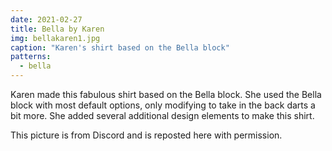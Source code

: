 ```yaml
---
date: 2021-02-27
title: Bella by Karen
img: bellakaren1.jpg
caption: "Karen's shirt based on the Bella block"
patterns:
  - bella
---
```


Karen made this fabulous shirt based on the Bella block. She used the Bella block with most default options, only modifying to take in the back darts a bit more. She added several additional design elements to make this shirt.

<Note>

This picture is from Discord and is reposted here with permission.

</Note>

